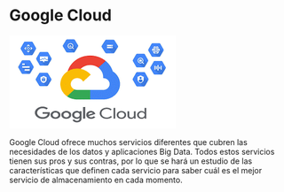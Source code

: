 # Google Cloud

![Imagen](google.png)

Google Cloud ofrece muchos servicios diferentes que cubren las necesidades de los datos y aplicaciones Big Data. Todos estos servicios tienen sus pros y sus contras, por lo que se hará un estudio de las características que definen cada servicio para saber cuál es el mejor servicio de almacenamiento en cada momento.